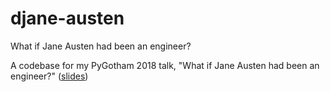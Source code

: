 # djane-austen
What if Jane Austen had been an engineer?

A codebase for my PyGotham 2018 talk, "What if Jane Austen had been an engineer?" ([slides](https://speakerdeck.com/williln/what-if-jane-austen-had-been-an-engineer))
